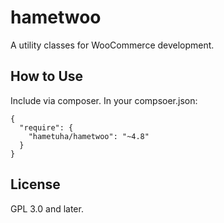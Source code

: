 # hametwoo
A utility classes for WooCommerce development.

## How to Use

Include via composer. In your compsoer.json:

```
{
  "require": {
    "hametuha/hametwoo": "~4.8"
  }
}
```

## License

GPL 3.0 and later.
